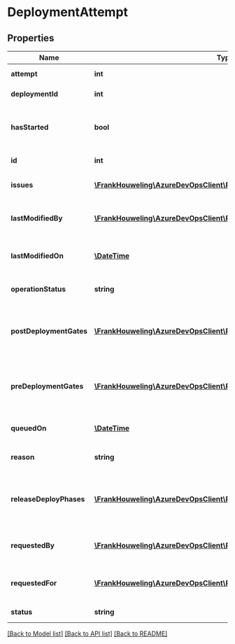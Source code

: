# DeploymentAttempt

## Properties
Name | Type | Description | Notes
------------ | ------------- | ------------- | -------------
**attempt** | **int** | Deployment attempt. | [optional] 
**deploymentId** | **int** | ID of the deployment. | [optional] 
**hasStarted** | **bool** | Specifies whether deployment has started or not. | [optional] 
**id** | **int** | ID of deployment. | [optional] 
**issues** | [**\FrankHouweling\AzureDevOpsClient\Release\Model\Issue[]**](Issue.md) | All the issues related to the deployment. | [optional] 
**lastModifiedBy** | [**\FrankHouweling\AzureDevOpsClient\Release\Model\IdentityRef**](IdentityRef.md) | Identity who last modified this deployment. | [optional] 
**lastModifiedOn** | [**\DateTime**](\DateTime.md) | Time when this deployment last modified. | [optional] 
**operationStatus** | **string** | Deployment operation status. | [optional] 
**postDeploymentGates** | [**\FrankHouweling\AzureDevOpsClient\Release\Model\ReleaseGates**](ReleaseGates.md) | Post deployment gates that executed in this deployment. | [optional] 
**preDeploymentGates** | [**\FrankHouweling\AzureDevOpsClient\Release\Model\ReleaseGates**](ReleaseGates.md) | Pre deployment gates that executed in this deployment. | [optional] 
**queuedOn** | [**\DateTime**](\DateTime.md) | When this deployment queued on. | [optional] 
**reason** | **string** | Reason for the deployment. | [optional] 
**releaseDeployPhases** | [**\FrankHouweling\AzureDevOpsClient\Release\Model\ReleaseDeployPhase[]**](ReleaseDeployPhase.md) | List of release deployphases executed in this deployment. | [optional] 
**requestedBy** | [**\FrankHouweling\AzureDevOpsClient\Release\Model\IdentityRef**](IdentityRef.md) | Identity who requested this deployment. | [optional] 
**requestedFor** | [**\FrankHouweling\AzureDevOpsClient\Release\Model\IdentityRef**](IdentityRef.md) | Identity for this deployment requested. | [optional] 
**status** | **string** | status of the deployment. | [optional] 

[[Back to Model list]](../README.md#documentation-for-models) [[Back to API list]](../README.md#documentation-for-api-endpoints) [[Back to README]](../README.md)


